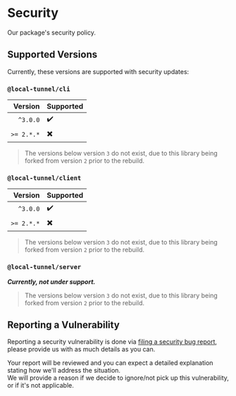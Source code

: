 # Security

Our package's security policy.  

## Supported Versions

Currently, these versions are supported with security updates:

### `@local-tunnel/cli`

| Version    | Supported                |
| ---------: | ------------------------ |
| `^3.0.0`   | :heavy_check_mark:       |
| `>= 2.*.*` | :heavy_multiplication_x: |

> The versions below version `3` do not exist, due to this library being forked from version `2` prior to the rebuild.  

### `@local-tunnel/client`

| Version    | Supported                |
| ---------: | ------------------------ |
| `^3.0.0`   | :heavy_check_mark:       |
| `>= 2.*.*` | :heavy_multiplication_x: |

> The versions below version `3` do not exist, due to this library being forked from version `2` prior to the rebuild.  

### `@local-tunnel/server`

***Currently, not under support.***

> The versions below version `3` do not exist, due to this library being forked from version `2` prior to the rebuild.  

## Reporting a Vulnerability

Reporting a security vulnerability is done via [filing a security bug report](https://github.com/Marvin-Brouwer/local-tunnel/issues/new?assignees=&labels=bug&template=security-bug-report.md&title=), please provide us with as much details as you can.

Your report will be reviewed and you can expect a detailed explanation stating how we'll address the situation.  
We will provide a reason if we decide to ignore/not pick up this vulnerability, or if it's not applicable.
